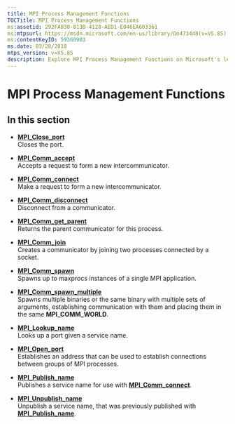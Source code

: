 ```yaml
---
title: MPI Process Management Functions
TOCTitle: MPI Process Management Functions
ms:assetid: 292FA830-813B-4128-AED1-E046EA603361
ms:mtpsurl: https://msdn.microsoft.com/en-us/library/Dn473448(v=VS.85)
ms:contentKeyID: 59360983
ms.date: 03/28/2018
mtps_version: v=VS.85
description: Explore MPI Process Management Functions on Microsoft's learning platform. Understand MPI_Comm_accept, MPI_Comm_spawn, MPI_Open_port, and more.
---
```


# MPI Process Management Functions

## In this section

  - [**MPI\_Close\_port**](mpi-close-port-function.md)  
    Closes the port.

  - [**MPI\_Comm\_accept**](mpi-comm-accept-function.md)  
    Accepts a request to form a new intercommunicator.

  - [**MPI\_Comm\_connect**](mpi-comm-connect-function.md)  
    Make a request to form a new intercommunicator.

  - [**MPI\_Comm\_disconnect**](mpi-comm-disconnect-function.md)  
    Disconnect from a communicator.

  - [**MPI\_Comm\_get\_parent**](mpi-comm-get-parent-function.md)  
    Returns the parent communicator for this process.

  - [**MPI\_Comm\_join**](mpi-comm-join-function.md)  
    Creates a communicator by joining two processes connected by a socket.

  - [**MPI\_Comm\_spawn**](mpi-comm-spawn-function.md)  
    Spawns up to maxprocs instances of a single MPI application.

  - [**MPI\_Comm\_spawn\_multiple**](mpi-comm-spawn-multiple-function.md)  
    Spawns multiple binaries or the same binary with multiple sets of arguments, establishing communication with them and placing them in the same **MPI\_COMM\_WORLD**.

  - [**MPI\_Lookup\_name**](mpi-lookup-name-function.md)  
    Looks up a port given a service name.

  - [**MPI\_Open\_port**](mpi-open-port-function.md)  
    Establishes an address that can be used to establish connections between groups of MPI processes.

  - [**MPI\_Publish\_name**](mpi-publish-name-function.md)  
    Publishes a service name for use with [**MPI\_Comm\_connect**](mpi-comm-connect-function.md).

  - [**MPI\_Unpublish\_name**](mpi-unpublish-name-function.md)  
    Unpublish a service name, that was previously published with [**MPI\_Publish\_name**](mpi-publish-name-function.md).

